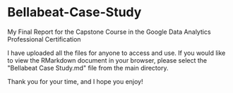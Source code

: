 # Bellabeat-Case-Study
My Final Report for the Capstone Course in the Google Data Analytics Professional Certification

  I have uploaded all the files for anyone to access and use. If you would like to view the RMarkdown document in your browser, 
please select the "Bellabeat Case Study.md" file from the main directory.

Thank you for your time, and I hope you enjoy!
